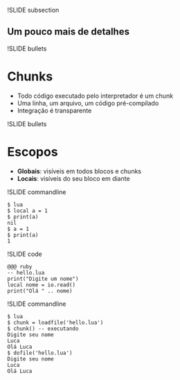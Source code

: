 !SLIDE subsection 

## Um pouco mais de detalhes

!SLIDE bullets 

# Chunks

* Todo código executado pelo interpretador é um chunk
* Uma linha, um arquivo, um código pré-compilado
* Integração é transparente

!SLIDE bullets 

# Escopos

* **Globais**: visíveis em todos blocos e chunks
* **Locais**: visíveis do seu bloco em diante

!SLIDE commandline 

    $ lua
    $ local a = 1
    $ print(a)
    nil
    $ a = 1
    $ print(a)
    1

!SLIDE  code 

    @@@ ruby
    -- hello.lua
    print("Digite um nome")
    local nome = io.read()
    print("Olá " .. nome)

!SLIDE  commandline 

    $ lua
    $ chunk = loadfile('hello.lua')
    $ chunk() -- executando
    Digite seu nome
    Luca
    Olá Luca
    $ dofile('hello.lua')
    Digite seu nome
    Luca
    Olá Luca
